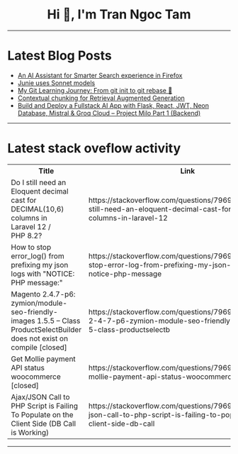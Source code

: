 <h1 align="center">Hi 👋, I'm Tran Ngoc Tam</h1>

---

# Latest Blog Posts 
<!-- BLOG-POST-LIST:START -->
- [An AI Assistant for Smarter Search experience in Firefox](https://dev.to/dfumg_e7873759c4024089bc3/an-ai-assistant-for-smarter-search-experience-in-firefox-36b6)
- [Junie uses Sonnet models](https://dev.to/ozkanpakdil/junie-uses-sonnet-models-2793)
- [My Git Learning Journey: From git init to git rebase 🚀](https://dev.to/sahillearninglinux/my-git-learning-journey-from-git-init-to-git-rebase-1d91)
- [Contextual chunking for Retrieval Augmented Generation](https://dev.to/lewis_won/contextual-chunking-for-retrieval-augmented-generation-3lha)
- [Build and Deploy a Fullstack AI App with Flask, React, JWT, Neon Database, Mistral &amp; Groq Cloud – Project Milo Part 1 &lpar;Backend&rpar;](https://dev.to/osiris8/build-and-deploy-a-fullstack-ai-app-with-flask-react-jwt-neon-database-mistral-groq-cloud--42ce)
<!-- BLOG-POST-LIST:END -->

---

# Latest stack oveflow activity
<table>
  <tr><th>Title</th><th>Link</th></tr>
  <!-- STACKOVERFLOW:START --><tr><td>Do I still need an Eloquent decimal cast for DECIMAL&lpar;10,6&rpar; columns in Laravel 12 / PHP 8.2?</td><td>https://stackoverflow.com/questions/79690894/do-i-still-need-an-eloquent-decimal-cast-for-decimal10-6-columns-in-laravel-12</td></tr><tr><td>How to stop error_log&lpar;&rpar; from prefixing my json logs with &quot;NOTICE: PHP message:&quot;</td><td>https://stackoverflow.com/questions/79690868/how-to-stop-error-log-from-prefixing-my-json-logs-with-notice-php-message</td></tr><tr><td>Magento 2.4.7-p6: zymion/module-seo-friendly-images 1.5.5 – Class ProductSelectBuilder does not exist on compile [closed]</td><td>https://stackoverflow.com/questions/79690856/magento-2-4-7-p6-zymion-module-seo-friendly-images-1-5-5-class-productselectb</td></tr><tr><td>Get Mollie payment API status woocommerce [closed]</td><td>https://stackoverflow.com/questions/79690679/get-mollie-payment-api-status-woocommerce</td></tr><tr><td>Ajax/JSON Call to PHP Script is Failing To Populate on the Client Side &lpar;DB Call is Working&rpar;</td><td>https://stackoverflow.com/questions/79690430/ajax-json-call-to-php-script-is-failing-to-populate-on-the-client-side-db-call</td></tr><!-- STACKOVERFLOW:END -->
</table>

---


